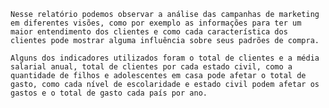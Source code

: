     Nesse relatório podemos observar a análise das campanhas de marketing em diferentes visões, como por exemplo as informações para ter um maior entendimento dos clientes e como cada característica dos clientes pode mostrar alguma influência sobre seus padrões de compra.

    Alguns dos indicadores utilizados foram o total de clientes e a média salarial anual, total de clientes por cada estado civil, como a quantidade de filhos e adolescentes em casa pode afetar o total de gasto, como cada nível de escolaridade e estado civil podem afetar os gastos e o total de gasto cada país por ano.
